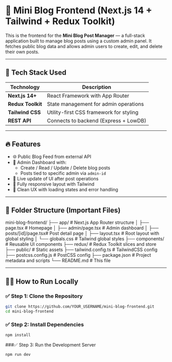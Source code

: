 # 📝 Mini Blog Frontend (Next.js 14 + Tailwind + Redux Toolkit)

This is the frontend for the **Mini Blog Post Manager** — a full-stack application built to manage blog posts using a custom admin panel. It fetches public blog data and allows admin users to create, edit, and delete their own posts.

---

## 🚀 Tech Stack Used

| Technology        | Description                            |
|------------------|----------------------------------------|
| **Next.js 14+**   | React Framework with App Router        |
| **Redux Toolkit** | State management for admin operations  |
| **Tailwind CSS**  | Utility-first CSS framework for styling |
| **REST API**      | Connects to backend (Express + LowDB)  |

---

## 🔥 Features

- 🌐 Public Blog Feed from external API
- 🔐 Admin Dashboard with:
  - Create / Read / Update / Delete blog posts
  - Posts tied to specific admin via `admin-id`
- 🔄 Live update of UI after post operations
- 📱 Fully responsive layout with Tailwind
- 🎯 Clean UX with loading states and error handling

---

## 📁 Folder Structure (Important Files)

mini-blog-frontend/
├── app/ # Next.js App Router structure
│ ├── page.tsx # Homepage
│ ├── admin/page.tsx # Admin dashboard
│ ├── posts/[id]/page.tsx# Post detail page
│ ├── layout.tsx # Root layout with global styling
│ └── globals.css # Tailwind global styles
├── components/ # Reusable UI components
├── redux/ # Redux Toolkit slices and store
├── public/ # Static assets
├── tailwind.config.ts # TailwindCSS config
├── postcss.config.js # PostCSS config
├── package.json # Project metadata and scripts
└── README.md # This file


---

## 🧑‍💻 How to Run Locally

### ✅ Step 1: Clone the Repository

```bash
git clone https://github.com/YOUR_USERNAME/mini-blog-frontend.git
cd mini-blog-frontend
```

### ✅ Step 2: Install Dependencies
```bash
npm install
```

###✅ Step 3: Run the Development Server
```bash
npm run dev
```